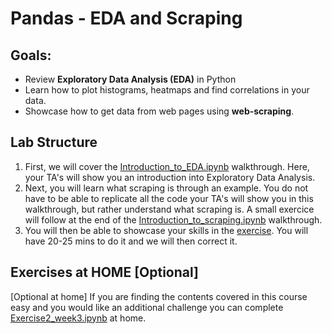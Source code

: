# Pandas - EDA and Scraping

## Goals:

- Review **Exploratory Data Analysis (EDA)** in Python
- Learn how to plot histograms, heatmaps and find correlations in your data.
- Showcase how to get data from web pages using **web-scraping**.

## Lab Structure
1. First, we will cover the [Introduction_to_EDA.ipynb](walkthroughs/Introduction_to_EDA.ipynb) walkthrough. Here, your TA's will show you an introduction into Exploratory Data Analysis.
2. Next, you will learn what scraping is through an example. You do not have to be able to replicate all the code your TA's will show you in this walkthrough, but rather understand what scraping is. A small exercice will follow at the end of the [Introduction_to_scraping.ipynb](walkthroughs/Introduction_to_scraping.ipynb) walkthrough.
3. You will then be able to showcase your skills in the [exercise](Exercises/Exercises/Exercise1_week3.ipynb). You will have 20-25 mins to do it and we will then correct it.


## Exercises at HOME [Optional]
[Optional at home] If you are finding the contents covered in this course easy and you would like an additional challenge you can complete [Exercise2_week3.ipynb](https://github.com/michalis0/Business_Intelligence_Analytics_private2021/blob/main/week3%20-%20Pandas%20-%20Data%20Cleaning/Exercises/Exercises/Exercise2_week3.ipynb) at home.
